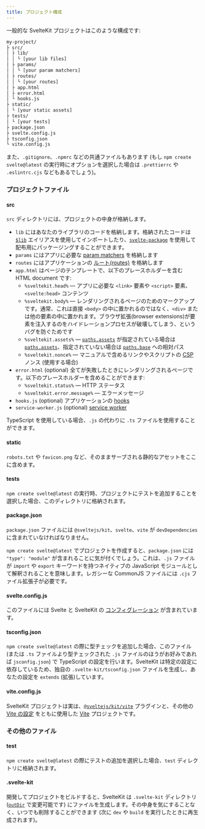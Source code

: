 ```yaml
---
title: プロジェクト構成
---
```


一般的な SvelteKit プロジェクトはこのような構成です:

```bash
my-project/
├ src/
│ ├ lib/
│ │ └ [your lib files]
│ ├ params/
│ │ └ [your param matchers]
│ ├ routes/
│ │ └ [your routes]
│ ├ app.html
│ ├ error.html
│ └ hooks.js
├ static/
│ └ [your static assets]
├ tests/
│ └ [your tests]
├ package.json
├ svelte.config.js
├ tsconfig.json
└ vite.config.js
```

また、`.gitignore`、`.npmrc` などの共通ファイルもあります (もし `npm create svelte@latest` の実行時にオプションを選択した場合は `.prettierrc` や `.eslintrc.cjs` などもあるでしょう)。

### プロジェクトファイル

#### src

`src` ディレクトリには、プロジェクトの中身が格納します。

- `lib` にはあなたのライブラリのコードを格納します。格納されたコードは [`$lib`](/docs/modules#$lib) エイリアスを使用してインポートしたり、[`svelte-package`](/docs/packaging) を使用して配布用にパッケージングすることができます。
- `params` にはアプリに必要な [param matchers](/docs/advanced-routing#matching) を格納します
- `routes` にはアプリケーションの [ルート(routes)](/docs/routing) を格納します
- `app.html` はページのテンプレートで、以下のプレースホルダーを含む HTML document です:
  - `%sveltekit.head%` — アプリに必要な `<link>` 要素や `<script>` 要素、`<svelte:head>` コンテンツ 
  - `%sveltekit.body%` — レンダリングされるページのためのマークアップです。通常、これは直接 `<body>` の中に置かれるのではなく、`<div>` または他の要素の中に置かれます。ブラウザ拡張(browser extensions)が要素を注入するのをハイドレーションプロセスが破壊してしまう、というバグを防ぐためです
  - `%sveltekit.assets%` — [`paths.assets`](/docs/configuration#paths) が指定されている場合は [`paths.assets`](/docs/configuration#paths)、指定されていない場合は [`paths.base`](/docs/configuration#base) への相対パス
  - `%sveltekit.nonce%` — マニュアルで含めるリンクやスクリプトの [CSP](/docs/configuration#csp) ノンス (使用する場合)
- `error.html` (optional) 全てが失敗したときにレンダリングされるページです。以下のプレースホルダーを含めることができます:
  - `%sveltekit.status%` — HTTP ステータス
  - `%sveltekit.error.message%` — エラーメッセージ
- `hooks.js` (optional) アプリケーションの [hooks](/docs/hooks)
- `service-worker.js` (optional) [service worker](/docs/service-workers)

TypeScript を使用している場合、`.js` の代わりに `.ts` ファイルを使用することができます。

#### static

`robots.txt` や `favicon.png` など、そのままサーブされる静的なアセットをここに含めます。

#### tests

`npm create svelte@latest` の実行時、プロジェクトにテストを追加することを選択した場合、このディレクトリに格納されます。

#### package.json

`package.json` ファイルには `@sveltejs/kit`、`svelte`、`vite` が `devDependencies` に含まれていなければなりません。

`npm create svelte@latest` でプロジェクトを作成すると、`package.json` には `"type": "module"` が含まれることに気が付くでしょう。これは、`.js` ファイルが `import` や `export` キーワードを持つネイティブの JavaScript モジュールとして解釈されることを意味します。レガシーな CommonJS ファイルには `.cjs` ファイル拡張子が必要です。

#### svelte.config.js

このファイルには Svelte と SvelteKit の [コンフィグレーション](/docs/configuration) が含まれています。

#### tsconfig.json

`npm create svelte@latest` の際に型チェックを追加した場合、このファイル (または `.ts` ファイルより型チェックされた `.js` ファイルのほうがお好みであれば `jsconfig.json`) で TypeScript の設定を行います。SvelteKit は特定の設定に依存しているため、独自の `.svelte-kit/tsconfig.json` ファイルを生成し、あなたの設定を `extends` (拡張)しています。

#### vite.config.js

SvelteKit プロジェクトは実は、[`@sveltejs/kit/vite`](/docs/modules#sveltejs-kit-vite) プラグインと、その他の [Vite の設定](https://ja.vitejs.dev/config/) をともに使用した [Vite](https://ja.vitejs.dev) プロジェクトです。

### その他のファイル

#### test

`npm create svelte@latest` の際にテストの追加を選択した場合、`test` ディレクトリに格納されます。

#### .svelte-kit

開発してプロジェクトをビルドすると、SvelteKit は `.svelte-kit` ディレクトリ ([`outDir`](/docs/configuration#outdir) で変更可能です) にファイルを生成します。その中身を気にすることなく、いつでも削除することができます (次に `dev` や `build` を実行したときに再生成されます)。
